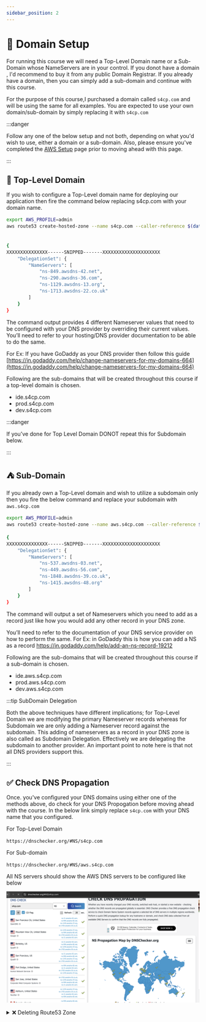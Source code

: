 ```yaml
---
sidebar_position: 2
---
```


# 🏢 Domain Setup

For running this course we will need a Top-Level Domain name or a Sub-Domain whose NameServers are in your control.
If you donot have a domain , I'd recommend to buy it from any public Domain Registrar. If you already have a domain, then you can simply add a sub-domain and continue with this course. 

For the purpose of this course,I purchased a domain called `s4cp.com` and will be using the same for all examples. You are expected to use your own domain/sub-domain by simply replacing it with `s4cp.com` 

:::danger

Follow any one of the below setup and not both, depending on what you'd wish to use, either a domain or a sub-domain. Also, please ensure you've completed the [AWS Setup](docs/chapter0-setup/aws-setup.md#) page prior to moving ahead with this page.

:::

## 🗻 Top-Level Domain

If you wish to configure a Top-Level domain name for deploying our application then fire the command below replacing s4cp.com with your domain name.

```bash {1,2}
export AWS_PROFILE=admin
aws route53 create-hosted-zone --name s4cp.com --caller-reference $(date +%s)


{
XXXXXXXXXXXXXXX------SNIPPED-------XXXXXXXXXXXXXXXXXXXXX
    "DelegationSet": {
        "NameServers": [
            "ns-849.awsdns-42.net",
            "ns-290.awsdns-36.com",
            "ns-1129.awsdns-13.org",
            "ns-1713.awsdns-22.co.uk"
        ]
    }
}
```

The command output provides 4 different Nameserver values that need to be configured with your DNS provider by overriding their current values. You’ll need to refer to your hosting/DNS provider documentation to be able to do the same.

For Ex: If you have GoDaddy as your DNS provider then follow this guide [https://in.godaddy.com/help/change-nameservers-for-my-domains-664](https://in.godaddy.com/help/change-nameservers-for-my-domains-664)

Following are the sub-domains that will be created throughout this course if a top-level domain is chosen.

- ide.s4cp.com
- prod.s4cp.com
- dev.s4cp.com

:::danger

If you’ve done for Top Level Domain DONOT repeat this for Subdomain below.

:::

## ⛺ Sub-Domain

If you already own a Top-Level domain and wish to utilize a subdomain only then you fire the below command and replace your subdomain with `aws.s4cp.com`

```bash {1,2}
export AWS_PROFILE=admin
aws route53 create-hosted-zone --name aws.s4cp.com --caller-reference $(date +%s)

{
XXXXXXXXXXXXXXX------SNIPPED-------XXXXXXXXXXXXXXXXXXXXX
	"DelegationSet": {
    	"NameServers": [
        	"ns-537.awsdns-03.net",
        	"ns-449.awsdns-56.com",
        	"ns-1848.awsdns-39.co.uk",
        	"ns-1415.awsdns-48.org"
    	]
	}
}
```

The command will output a set of Nameservers which you need to add as a record just like how you would add any other record in your DNS zone.

You’ll need to refer to the documentation of your DNS service provider on how to perform the same. 
For Ex: in GoDaddy this is how you can add a NS as a record https://in.godaddy.com/help/add-an-ns-record-19212

Following are the sub-domains that will be created throughout this course if a sub-domain is chosen.

- ide.aws.s4cp.com
- prod.aws.s4cp.com
- dev.aws.s4cp.com

:::tip SubDomain Delegation

Both the above techniques have different implications; for Top-Level Domain we are modifying the primary Nameserver records whereas for Subdomain we are only adding a Nameserver record against the subdomain. This adding of nameservers as a record in your DNS zone is also called as Subdomain Delegation. Effectively we are delegating the subdomain to another provider. An important point to note here is that not all DNS providers support this.

:::

## ✅ Check DNS Propagation

Once. you've configured your DNS domains using either one of the methods above, do check for your DNS Propogation before moving ahead with the course. In the below link simply replace `s4cp.com` with your DNS name that you configured. 

For Top-Level Domain

`https://dnschecker.org/#NS/s4cp.com` 

For Sub-domain

`https://dnschecker.org/#NS/aws.s4cp.com`

All NS servers should show the AWS DNS servers to be configured like below

![AWS DNS Name Server Propagation](img/dns_name_server_propogation.png)

<details>
  <summary> ❌ Deleting Route53 Zone </summary>

In case you've made an error and would like to re-create the Route53 Zones, ensure that you delete the old ones. To do that fire the below commands. Replace `s4cp.com` with your domain name that you wrongly entered. Do Note  it is

```bash
export AWS_PROFILE=admin
aws route53 delete-hosted-zone --id $(aws route53 list-hosted-zones --query "HostedZones[?Name == 's4cp.com.'].Id" --output text | sed 's|/hostedzone/||')
```

</details>


